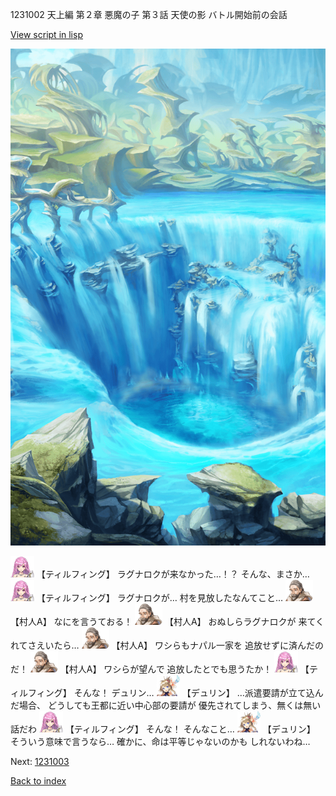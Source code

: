 1231002 天上編 第２章 悪魔の子 第３話 天使の影 バトル開始前の会話

[View script in lisp](../scripts/1231002.txt)

![valley.png](../images/backgrounds/valley.png)

<img src="../images/units/24.png" alt="24.png" height="34"/>
【ティルフィング】
ラグナロクが来なかった…！？
そんな、まさか…

<img src="../images/units/24.png" alt="24.png" height="34"/>
【ティルフィング】
ラグナロクが…
村を見放したなんてこと…

<img src="../images/units/1.png" alt="1.png" height="34"/>
【村人A】
なにを言うておる！

<img src="../images/units/1.png" alt="1.png" height="34"/>
【村人A】
おぬしらラグナロクが
来てくれてさえいたら…

<img src="../images/units/1.png" alt="1.png" height="34"/>
【村人A】
ワシらもナパル一家を
追放せずに済んだのだ！

<img src="../images/units/1.png" alt="1.png" height="34"/>
【村人A】
ワシらが望んで
追放したとでも思うたか！

<img src="../images/units/24.png" alt="24.png" height="34"/>
【ティルフィング】
そんな！
デュリン…

<img src="../images/units/0.png" alt="0.png" height="34"/>
【デュリン】
…派遣要請が立て込んだ場合、
どうしても王都に近い中心部の要請が
優先されてしまう、無くは無い話だわ

<img src="../images/units/24.png" alt="24.png" height="34"/>
【ティルフィング】
そんな！
そんなこと…

<img src="../images/units/0.png" alt="0.png" height="34"/>
【デュリン】
そういう意味で言うなら…
確かに、命は平等じゃないのかも
しれないわね…

Next: [1231003](1231003.md)

[Back to index](index.md)
